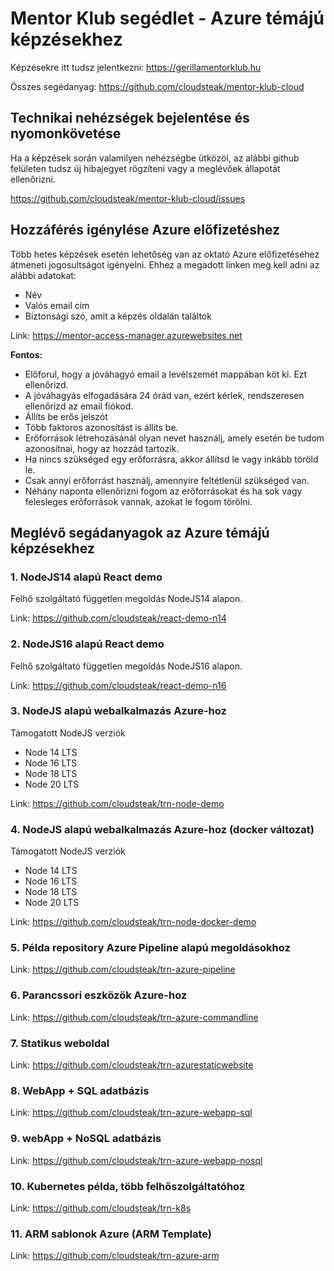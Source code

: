 # Mentor Klub segédlet - Azure témájú képzésekhez

Képzésekre itt tudsz jelentkezni: https://gerillamentorklub.hu

Összes segédanyag: https://github.com/cloudsteak/mentor-klub-cloud

## Technikai nehézségek bejelentése és nyomonkövetése

Ha a képzések során valamilyen nehézségbe ütközöl, az alábbi github felületen tudsz új hibajegyet rögzíteni vagy a meglévőek állapotát ellenőrizni.

https://github.com/cloudsteak/mentor-klub-cloud/issues

## Hozzáférés igénylése Azure előfizetéshez

Több hetes képzések esetén lehetőség van az oktató Azure előfizetéséhez átmeneti jogosultságot igényelni. Ehhez a megadott linken meg kell adni az alábbi adatokat:

- Név
- Valós email cím
- Biztonsági szó, amit a képzés oldalán találtok

Link: https://mentor-access-manager.azurewebsites.net

**Fontos:**
- Előforul, hogy a jóváhagyó email a levélszemét mappában köt ki. Ezt ellenőrizd.
- A jóváhagyás elfogadására 24 órád van, ezért kérlek, rendszeresen ellenőrizd az email fiókod.
- Állíts be erős jelszót
- Több faktoros azonosítást is állíts be.
- Erőforrások létrehozásánál olyan nevet használj, amely esetén be tudom azonosítnai, hogy az hozzád tartozik.
- Ha nincs szükséged egy erőforrásra, akkor állítsd le vagy inkább töröld le.
- Csak annyi erőforrást használj, amennyire feltétlenül szükséged van.
- Néhány naponta ellenőrizni fogom az erőforrásokat és ha sok vagy felesleges erőforrások vannak, azokat le fogom törölni.

## Meglévő segádanyagok az Azure témájú képzésekhez

### 1. NodeJS14 alapú React demo

Felhő szolgáltató független megoldás NodeJS14 alapon.

Link: https://github.com/cloudsteak/react-demo-n14

### 2. NodeJS16 alapú React demo

Felhő szolgáltató független megoldás NodeJS16 alapon.

Link: https://github.com/cloudsteak/react-demo-n16

### 3. NodeJS alapú webalkalmazás Azure-hoz

Támogatott NodeJS verziók

- Node 14 LTS
- Node 16 LTS
- Node 18 LTS
- Node 20 LTS

Link: https://github.com/cloudsteak/trn-node-demo

### 4. NodeJS alapú webalkalmazás Azure-hoz (docker változat)

Támogatott NodeJS verziók

- Node 14 LTS
- Node 16 LTS
- Node 18 LTS
- Node 20 LTS

Link: https://github.com/cloudsteak/trn-node-docker-demo

### 5. Példa repository Azure Pipeline alapú megoldásokhoz

Link: https://github.com/cloudsteak/trn-azure-pipeline

### 6. Parancssori eszközök Azure-hoz

Link: https://github.com/cloudsteak/trn-azure-commandline

### 7. Statikus weboldal

Link: https://github.com/cloudsteak/trn-azurestaticwebsite

### 8. WebApp + SQL adatbázis

Link: https://github.com/cloudsteak/trn-azure-webapp-sql

### 9. webApp + NoSQL adatbázis

Link: https://github.com/cloudsteak/trn-azure-webapp-nosql

### 10. Kubernetes példa, több felhőszolgáltatóhoz

Link: https://github.com/cloudsteak/trn-k8s

### 11. ARM sablonok Azure (ARM Template)

Link: https://github.com/cloudsteak/trn-azure-arm
